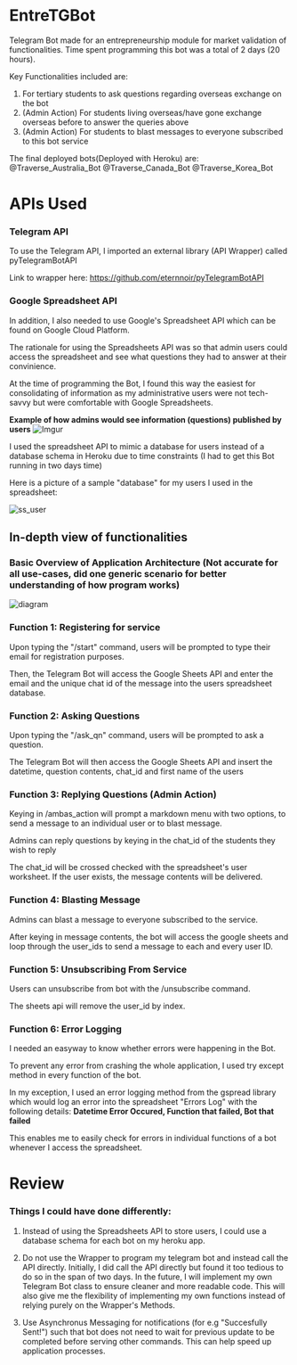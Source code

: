 # EntreTGBot
Telegram Bot made for an entrepreneurship module for market validation of functionalities. Time spent programming this bot was a total of 2 days (20 hours).

Key Functionalities included are:
1) For tertiary students to ask questions regarding overseas exchange on the bot
2) (Admin Action) For students living overseas/have gone exchange overseas before to answer the queries above
3) (Admin Action) For students to blast messages to everyone subscribed to this bot service


The final deployed bots(Deployed with Heroku) are: 
@Traverse_Australia_Bot
@Traverse_Canada_Bot
@Traverse_Korea_Bot

# APIs Used

### Telegram API
To use the Telegram API, I imported an external library (API Wrapper) called pyTelegramBotAPI

Link to wrapper here: https://github.com/eternnoir/pyTelegramBotAPI

### Google Spreadsheet API

In addition, I also needed to use Google's Spreadsheet API which can be found on Google Cloud Platform.

The rationale for using the Spreadsheets API was so that admin users could access the spreadsheet and see what questions they had to answer at their convinience. 

At the time of programming the Bot, I found this way the easiest for consolidating of information as my administrative users were not tech-savvy but were comfortable with Google Spreadsheets. 

__Example of how admins would see information (questions) published by users__
![Imgur](https://i.imgur.com/ZX2BCMB.png "Imgur")

I used the spreadsheet API to mimic a database for users instead of a database schema in Heroku due to time constraints (I had to get this Bot running in two days time)

Here is a picture of a sample "database" for my users I used in the spreadsheet:

![ss_user](https://i.imgur.com/qmRz8JN.png?2 "ss_user")  

## In-depth view of functionalities 

### Basic Overview of Application Architecture (Not accurate for all use-cases, did one generic scenario for better understanding of how program works)

![diagram](https://i.imgur.com/pT2XHmt.png "diagram")

### Function 1: Registering for service

Upon typing the "/start" command, users will be prompted to type their email for registration purposes.

Then, the Telegram Bot will access the Google Sheets API and enter the email and the unique chat id of the message into the users spreadsheet database.

### Function 2: Asking Questions

Upon typing the "/ask_qn" command, users will be prompted to ask a question.

The Telegram Bot will then access the Google Sheets API and insert the datetime, question contents, chat_id and first name of the users

### Function 3: Replying Questions (Admin Action)
Keying in /ambas_action will prompt a markdown menu with two options, to send a message to an individual user or to blast message.

Admins can reply questions by keying in the chat_id of the students they wish to reply 

The chat_id will be crossed checked with the spreadsheet's user worksheet. If the user exists, the message contents will be delivered.

### Function 4: Blasting Message

Admins can blast a message to everyone subscribed to the service. 

After keying in message contents, the bot will access the google sheets and loop through the user_ids to send a message to each and every user ID.

### Function 5: Unsubscribing From Service

Users can unsubscribe from bot with the /unsubscribe command. 

The sheets api will remove the user_id by index.

### Function 6: Error Logging

I needed an easyway to know whether errors were happening in the Bot.

To prevent any error from crashing the whole application, I used try except method in every function of the bot. 

In my exception, I used an error logging method from the gspread library which would log an error into the spreadsheet "Errors Log" with the following details: __Datetime Error Occured, Function that failed, Bot that failed__

This enables me to easily check for errors in individual functions of a bot whenever I access the spreadsheet.

# Review

### Things I could have done differently:

1. Instead of using the Spreadsheets API to store users, I could use a database schema for each bot on my heroku app. 

2. Do not use the Wrapper to program my telegram bot and instead call the API directly. Initially, I did call the API directly but found it too tedious to do so in the span of two days. In the future, I will implement my own Telegram Bot class to ensure cleaner and more readable code. This will also give me the flexibility of implementing my own functions instead of relying purely on the Wrapper's Methods.

3. Use Asynchronus Messaging for notifications (for e.g "Succesfully Sent!") such that bot does not need to wait for previous update to be completed before serving other commands. This can help speed up application processes.
